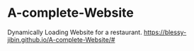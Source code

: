 # A-complete-Website
Dynamically Loading Website for a restaurant.
https://blessy-jibin.github.io/A-complete-Website/#
